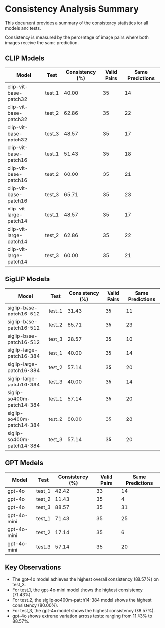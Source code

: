 # Consistency Analysis Summary

This document provides a summary of the consistency statistics for all models and tests.

Consistency is measured by the percentage of image pairs where both images receive the same prediction.

## CLIP Models

| Model | Test | Consistency (%) | Valid Pairs | Same Predictions |
|-------|------|-----------------|-------------|------------------|
| clip-vit-base-patch32 | test_1 | 40.00 | 35 | 14 |
| clip-vit-base-patch32 | test_2 | 62.86 | 35 | 22 |
| clip-vit-base-patch32 | test_3 | 48.57 | 35 | 17 |
| clip-vit-base-patch16 | test_1 | 51.43 | 35 | 18 |
| clip-vit-base-patch16 | test_2 | 60.00 | 35 | 21 |
| clip-vit-base-patch16 | test_3 | 65.71 | 35 | 23 |
| clip-vit-large-patch14 | test_1 | 48.57 | 35 | 17 |
| clip-vit-large-patch14 | test_2 | 62.86 | 35 | 22 |
| clip-vit-large-patch14 | test_3 | 60.00 | 35 | 21 |

## SigLIP Models

| Model | Test | Consistency (%) | Valid Pairs | Same Predictions |
|-------|------|-----------------|-------------|------------------|
| siglip-base-patch16-512 | test_1 | 31.43 | 35 | 11 |
| siglip-base-patch16-512 | test_2 | 65.71 | 35 | 23 |
| siglip-base-patch16-512 | test_3 | 28.57 | 35 | 10 |
| siglip-large-patch16-384 | test_1 | 40.00 | 35 | 14 |
| siglip-large-patch16-384 | test_2 | 57.14 | 35 | 20 |
| siglip-large-patch16-384 | test_3 | 40.00 | 35 | 14 |
| siglip-so400m-patch14-384 | test_1 | 57.14 | 35 | 20 |
| siglip-so400m-patch14-384 | test_2 | 80.00 | 35 | 28 |
| siglip-so400m-patch14-384 | test_3 | 57.14 | 35 | 20 |

## GPT Models

| Model | Test | Consistency (%) | Valid Pairs | Same Predictions |
|-------|------|-----------------|-------------|------------------|
| gpt-4o | test_1 | 42.42 | 33 | 14 |
| gpt-4o | test_2 | 11.43 | 35 | 4 |
| gpt-4o | test_3 | 88.57 | 35 | 31 |
| gpt-4o-mini | test_1 | 71.43 | 35 | 25 |
| gpt-4o-mini | test_2 | 17.14 | 35 | 6 |
| gpt-4o-mini | test_3 | 57.14 | 35 | 20 |

## Key Observations

- The gpt-4o model achieves the highest overall consistency (88.57%) on test_3.
- For test_1, the gpt-4o-mini model shows the highest consistency (71.43%).
- For test_2, the siglip-so400m-patch14-384 model shows the highest consistency (80.00%).
- For test_3, the gpt-4o model shows the highest consistency (88.57%).
- gpt-4o shows extreme variation across tests: ranging from 11.43% to 88.57%.
